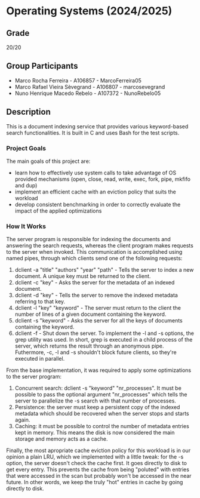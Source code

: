 # Operating Systems (2024/2025)

## Grade
20/20

## Group Participants
* Marco Rocha Ferreira - A106857 - MarcoFerreira05
* Marco Rafael Vieira Sèvegrand - A106807 - marcosevegrand
* Nuno Henrique Macedo Rebelo - A107372 - NunoRebelo05

## Description

This is a document indexing service that provides various keyword-based search functionalities.
It is built in C and uses Bash for the test scripts.

### Project Goals

The main goals of this project are:
* learn how to effectively use system calls to take advantage of OS provided mechanisms (open, close, read, write, exec, fork, pipe, mkfifo and dup)
* implement an efficient cache with an eviction policy that suits the workload
* develop consistent benchmarking in order to correctly evaluate the impact of the applied optimizations

### How It Works

The server program is responsible for indexing the documents and answering the search requests, whereas
the client program makes requests to the server when invoked. 
This communication is accomplished using named pipes, through which clients send one of the following requests:
1. dclient -a "title" "authors" "year" "path" - Tells the server to index a new document. A unique key must be returned to the client.
2. dclient -c "key" - Asks the server for the metadata of an indexed document.
3. dclient -d "key" - Tells the server to remove the indexed metadata referring to that key.
4. dclient -l "key" "keyword" - The server must return to the client the number of lines of a given document containing the keyword.
5. dclient -s "keyword" - Asks the server for all the keys of documents containing the keyword.
6. dclient -f - Shut down the server.
To implement the -l and -s options, the grep utility was used. In short, grep is executed in a child process of the server, which returns the result through an anonymous pipe. Futhermore, -c, -l and -s shouldn't block future clients, so they're executed in parallel.

From the base implementation, it was required to apply some optimizations to the server program:
1. Concurrent search: dclient -s "keyword" "nr_processes". It must be possible to pass the optional argument "nr_processes" which tells the server to parallelize the -s search with that number of processes.
2. Persistence: the server must keep a persistent copy of the indexed metadata which should be recovered when the server stops and starts again.
3. Caching: it must be possible to control the number of metadata entries kept in memory. This means the disk is now considered the main storage and memory acts as a cache.

Finally, the most apropriate cache eviction policy for this workload is in our opinion a plain LRU, which we implemented with a little tweak: for the -s option, the server doesn't check the cache first. It goes directly to disk to get every entry. This prevents the cache from being "poluted" with entries that were accessed in the scan but probably won't be accessed in the near future. In other words, we keep the truly "hot" entries in cache by going directly to disk.